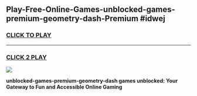 
## Play-Free-Online-Games-unblocked-games-premium-geometry-dash-Premium #idwej
<h3>
<a href="https://premium.freeplayer.one?title=unblocked-games-premium-geometry-dash&ref=8M">CLICK TO PLAY</a></h3>
<hr>

<h3>
<a href="https://premium.freeplayer.one?title=unblocked-games-premium-geometry-dash&ref=8M">CLICK 2 PLAY</a>
  
</h3>

<a href="https://premium.freeplayer.one?title=unblocked-games-premium-geometry-dash&ref=8M"><img src="https://clearcache.store/games.png"></a>


**unblocked-games-premium-geometry-dash games unblocked: Your Gateway to Fun and Accessible Online Gaming**
